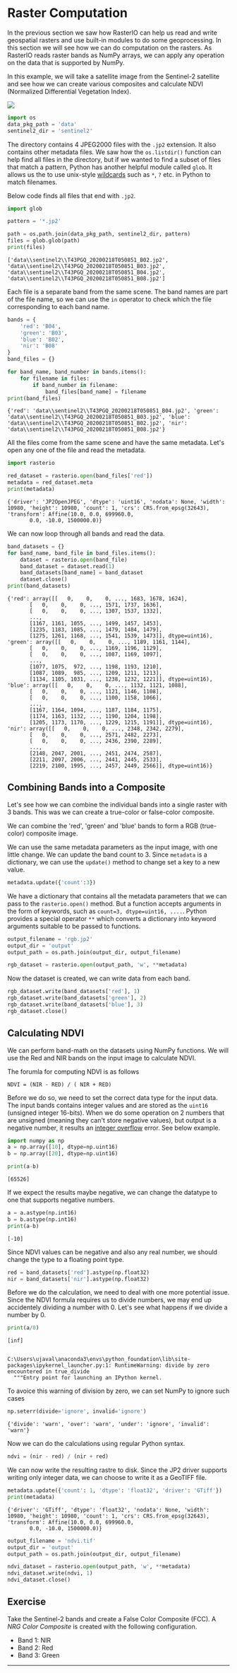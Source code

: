 # Raster Computation

In the previous section we saw how RasterIO can help us read and write geospatial rasters and use built-in modules to do some geoprocessing. In this section we will see how we can do computation on the rasters. As RasterIO reads raster bands as NumPy arrays, we can apply any operation on the data that is supported by NumPy.

In this example, we will take a satellite image from the Sentinel-2 satellite and see how we can create various composites and calculate NDVI (Normalized Differential Vegetation Index).

![](images/python_foundation/ndvi.png)


```python
import os
data_pkg_path = 'data'
sentinel2_dir = 'sentinel2'
```

The directory contains 4 JPEG2000 files with the `.jp2` extension. It also contains other metadata files. We saw how the `os.listdir()` function can help find all files in the directory, but if we wanted to find a subset of files that match a pattern, Python has another helpful module called `glob`. It allows us the to use unix-style [wildcards](https://tldp.org/LDP/GNU-Linux-Tools-Summary/html/x11655.htm) such as `*`, `?` etc. in Python to match filenames.


Below code finds all files that end with `.jp2`.


```python
import glob

pattern = '*.jp2'

path = os.path.join(data_pkg_path, sentinel2_dir, pattern)
files = glob.glob(path)
print(files)
```

    ['data\\sentinel2\\T43PGQ_20200218T050851_B02.jp2', 'data\\sentinel2\\T43PGQ_20200218T050851_B03.jp2', 'data\\sentinel2\\T43PGQ_20200218T050851_B04.jp2', 'data\\sentinel2\\T43PGQ_20200218T050851_B08.jp2']


Each file is a separate band from the same scene. The band names are part of the file name, so we can use the `in` operator to check which the file corresponding to each band name.


```python
bands = {
    'red': 'B04',
    'green': 'B03',
    'blue': 'B02',
    'nir': 'B08'
}
band_files = {}

for band_name, band_number in bands.items():
    for filename in files:
        if band_number in filename:
            band_files[band_name] = filename
print(band_files)
```

    {'red': 'data\\sentinel2\\T43PGQ_20200218T050851_B04.jp2', 'green': 'data\\sentinel2\\T43PGQ_20200218T050851_B03.jp2', 'blue': 'data\\sentinel2\\T43PGQ_20200218T050851_B02.jp2', 'nir': 'data\\sentinel2\\T43PGQ_20200218T050851_B08.jp2'}


All the files come from the same scene and have the same metadata. Let's open any one of the file and read the metadata.


```python
import rasterio

red_dataset = rasterio.open(band_files['red'])
metadata = red_dataset.meta
print(metadata)
```

    {'driver': 'JP2OpenJPEG', 'dtype': 'uint16', 'nodata': None, 'width': 10980, 'height': 10980, 'count': 1, 'crs': CRS.from_epsg(32643), 'transform': Affine(10.0, 0.0, 699960.0,
           0.0, -10.0, 1500000.0)}


We can now loop through all bands and read the data.


```python
band_datasets = {}
for band_name, band_file in band_files.items():
    dataset = rasterio.open(band_file)
    band_dataset = dataset.read(1)
    band_datasets[band_name] = band_dataset
    dataset.close()
print(band_datasets)
```

    {'red': array([[   0,    0,    0, ..., 1683, 1678, 1624],
           [   0,    0,    0, ..., 1571, 1737, 1636],
           [   0,    0,    0, ..., 1307, 1537, 1332],
           ...,
           [1167, 1161, 1055, ..., 1499, 1457, 1453],
           [1235, 1183, 1085, ..., 1479, 1484, 1479],
           [1275, 1261, 1168, ..., 1541, 1539, 1473]], dtype=uint16), 'green': array([[   0,    0,    0, ..., 1189, 1161, 1144],
           [   0,    0,    0, ..., 1169, 1196, 1129],
           [   0,    0,    0, ..., 1087, 1169, 1097],
           ...,
           [1077, 1075,  972, ..., 1198, 1193, 1210],
           [1087, 1089,  985, ..., 1209, 1211, 1213],
           [1134, 1105, 1031, ..., 1238, 1232, 1221]], dtype=uint16), 'blue': array([[   0,    0,    0, ..., 1132, 1121, 1088],
           [   0,    0,    0, ..., 1121, 1146, 1108],
           [   0,    0,    0, ..., 1100, 1158, 1066],
           ...,
           [1167, 1164, 1094, ..., 1187, 1184, 1175],
           [1174, 1163, 1132, ..., 1190, 1204, 1198],
           [1205, 1173, 1170, ..., 1229, 1215, 1191]], dtype=uint16), 'nir': array([[   0,    0,    0, ..., 2348, 2342, 2279],
           [   0,    0,    0, ..., 2571, 2482, 2273],
           [   0,    0,    0, ..., 2436, 2390, 2289],
           ...,
           [2148, 2047, 2001, ..., 2451, 2474, 2587],
           [2211, 2097, 2006, ..., 2441, 2445, 2533],
           [2219, 2100, 1995, ..., 2457, 2449, 2566]], dtype=uint16)}


## Combining Bands into a Composite

Let's see how we can combine the individual bands into a single raster with 3 bands. This was we can create a true-color or false-color composite.

We can combine the 'red', 'green' and 'blue' bands to form a RGB (true-color) composite image.

We can use the same metadata parameters as the input image, with one little change. We can update the band count to 3. Since `metadata` is a dictionary, we can use the `update()` method to change set a key to a new value.


```python
metadata.update({'count':3})
```

We have a dictionary that contains all the metadata parameters that we can pass to the `rasterio.open()` method. But a function accepts arguments in the form of keywords, such as `count=3, dtype=uint16, ....`. Python provides a special operator `**` which converts a dictionary into keyword arguments suitable to be passed to functions.


```python
output_filename = 'rgb.jp2'
output_dir = 'output'
output_path = os.path.join(output_dir, output_filename)

rgb_dataset = rasterio.open(output_path, 'w', **metadata)
```

Now the dataset is created, we can write data from each band.


```python
rgb_dataset.write(band_datasets['red'], 1)
rgb_dataset.write(band_datasets['green'], 2)
rgb_dataset.write(band_datasets['blue'], 3)
rgb_dataset.close()
```

## Calculating NDVI

We can perform band-math on the datasets using NumPy functions. We will use the Red and NIR bands on the input image to calculate NDVI.

The forumla for computing NDVI is as follows

`NDVI = (NIR - RED) / ( NIR + RED)`

Before we do so, we need to set the correct data type for the input data. The input bands contains integer values and are stored as the `uint16` (unsigned integer 16-bits). When we do some operation on 2 numbers that are unsigned (meaning they can't store negative values), but output is a negative number, it results an [integer overflow](https://en.wikipedia.org/wiki/Integer_overflow) error. See below example.


```python
import numpy as np
a = np.array([10], dtype=np.uint16)
b = np.array([20], dtype=np.uint16)

print(a-b)
```

    [65526]


If we expect the results maybe negative, we can change the datatype to one that supports negative numbers.


```python
a = a.astype(np.int16)
b = b.astype(np.int16)
print(a-b)
```

    [-10]


Since NDVI values can be negative and also any real number, we should change the type to a floating point type.


```python
red = band_datasets['red'].astype(np.float32)
nir = band_datasets['nir'].astype(np.float32)
```

Before we do the calculation, we need to deal with one more potential issue. Since the NDVI formula requires us to divide numbers, we may end up accidentely dividing a number with 0. Let's see what happens if we divide a number by 0.


```python
print(a/0)
```

    [inf]


    C:\Users\ujaval\anaconda3\envs\python_foundation\lib\site-packages\ipykernel_launcher.py:1: RuntimeWarning: divide by zero encountered in true_divide
      """Entry point for launching an IPython kernel.


To avoice this warning of division by zero, we can set NumPy to ignore such cases


```python
np.seterr(divide='ignore', invalid='ignore')
```




    {'divide': 'warn', 'over': 'warn', 'under': 'ignore', 'invalid': 'warn'}



Now we can do the calculations using regular Python syntax.


```python
ndvi = (nir - red) / (nir + red)
```

We can now write the resulting rastre to disk. Since the JP2 driver supports writing only integer data, we can choose to write it as a GeoTIFF file.


```python
metadata.update({'count': 1, 'dtype': 'float32', 'driver': 'GTiff'})
print(metadata)
```

    {'driver': 'GTiff', 'dtype': 'float32', 'nodata': None, 'width': 10980, 'height': 10980, 'count': 1, 'crs': CRS.from_epsg(32643), 'transform': Affine(10.0, 0.0, 699960.0,
           0.0, -10.0, 1500000.0)}



```python
output_filename = 'ndvi.tif'
output_dir = 'output'
output_path = os.path.join(output_dir, output_filename)

ndvi_dataset = rasterio.open(output_path, 'w', **metadata)
ndvi_dataset.write(ndvi, 1)
ndvi_dataset.close()
```

## Exercise

Take the Sentinel-2 bands and create a False Color Composite (FCC). A *NRG Color Composite* is created with the following configuration.

- Band 1: NIR
- Band 2: Red
- Band 3: Green


----
